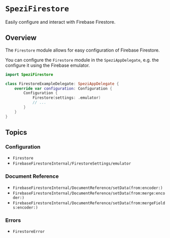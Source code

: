# ``SpeziFirestore``

<!--

This source file is part of the Stanford Spezi open-source project

SPDX-FileCopyrightText: 2024 Stanford University and the project authors (see CONTRIBUTORS.md)

SPDX-License-Identifier: MIT

-->

Easily configure and interact with Firebase Firestore.

## Overview

The ``Firestore`` module allows for easy configuration of Firebase Firestore.

You can configure the `Firestore` module in the `SpeziAppDelegate`, e.g. the configure it using the Firebase emulator.
```swift
import SpeziFirestore

class FirestoreExampleDelegate: SpeziAppDelegate {
    override var configuration: Configuration {
        Configuration {
            Firestore(settings: .emulator)
            // ...
        }
    }
}
```

## Topics

### Configuration

- ``Firestore``
- ``FirebaseFirestoreInternal/FirestoreSettings/emulator``

### Document Reference

- ``FirebaseFirestoreInternal/DocumentReference/setData(from:encoder:)``
- ``FirebaseFirestoreInternal/DocumentReference/setData(from:merge:encoder:)``
- ``FirebaseFirestoreInternal/DocumentReference/setData(from:mergeFields:encoder:)``

### Errors

- ``FirestoreError``
